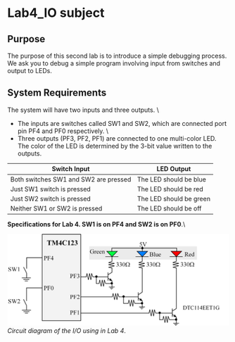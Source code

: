 # Lab4_IO subject

## Purpose

The purpose of this second lab is to introduce a simple debugging process. \
We ask you to debug a simple program involving input from switches and output to LEDs.

## System Requirements

The system will have two inputs and three outputs. \
- The inputs are switches called SW1 and SW2, which are connected port pin PF4 and PF0 respectively. \
- Three outputs (PF3, PF2, PF1) are connected to one multi-color LED. 
The color of the LED is determined by the 3-bit value written to the outputs. 

| Switch Input  | LED Output |
| --- | --- |
| Both switches SW1 and SW2 are pressed  | The LED should be blue |
| Just SW1 switch is pressed | The LED should be red |
| Just SW2 switch is pressed | The LED should be green |
| Neither SW1 or SW2 is pressed | The LED should be off |

**Specifications for Lab 4. SW1 is on PF4 and SW2 is on PF0**.\

![Alt text](Lab4circuit.jpg?raw=true "Circuit diagram of the I/O using in Lab 4")
*Circuit diagram of the I/O using in Lab 4*.
